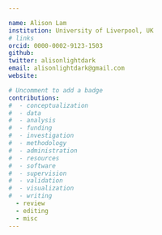 ```yaml
---

name: Alison Lam  
institution: University of Liverpool, UK
# links
orcid: 0000-0002-9123-1503
github:
twitter: alisonlightdark
email: alisonlightdark@gmail.com
website:

# Uncomment to add a badge
contributions:
#  - ​conceptualization
#  - data
#  - analysis
#  - funding​
#  - ​investigation
#  - ​methodology
#  - administration​
#  - ​resources
#  - ​software
#  - ​supervision
#  - ​validation
#  - ​visualization
#  - writing
  - review
  - editing
  - misc
---
```

